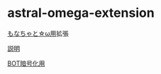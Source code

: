 # astral-omega-extension

[もなちゃと☆ω用](https://monachat.tech/)拡張

[説明](https://iwamizawa-software.github.io/astral-omega-extension/docs/)

[BOT暗号化用](https://iwamizawa-software.github.io/astral-omega-extension/crypto.html)
